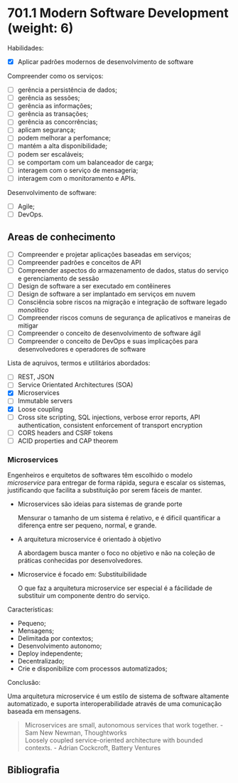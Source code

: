 # 701.1 Modern Software Development (weight: 6)

Habilidades:

- [x] Aplicar padrões modernos de desenvolvimento de software

Compreender como os serviços:

- [ ] gerência a persistência de dados;
- [ ] gerência as sessões;
- [ ] gerência as informações;
- [ ] gerência as transações;
- [ ] gerência as concorrências;
- [ ] aplicam segurança;
- [ ] podem melhorar a perfomance;
- [ ] mantém a alta disponibilidade;
- [ ] podem ser escaláveis;
- [ ] se comportam com um balanceador de carga;
- [ ] interagem com o serviço de mensageria;
- [ ] interagem com o monitoramento e APIs.

Desenvolvimento de software:

- [ ] Agile;
- [ ] DevOps.

## Areas de conhecimento

- [ ] Compreender e projetar aplicações baseadas em serviços;
- [ ] Compreender padrões e conceitos de API
- [ ] Compreender aspectos do armazenamento de dados, status do serviço e gerenciamento de sessão
- [ ] Design de software a ser executado em contêineres
- [ ] Design de software a ser implantado em serviços em nuvem
- [ ] Consciência sobre riscos na migração e integração de software legado *monolítico*
- [ ] Compreender riscos comuns de segurança de aplicativos e maneiras de mitigar
- [ ] Compreender o conceito de desenvolvimento de software ágil
- [ ] Compreender o conceito de DevOps e suas implicações para desenvolvedores e operadores de software

Lista de aqruivos, termos e utilitários abordados:

- [ ] REST, JSON
- [ ] Service Orientated Architectures (SOA)
- [x] Microservices
- [ ] Immutable servers
- [x] Loose coupling
- [ ] Cross site scripting, SQL injections, verbose error reports, API authentication, consistent enforcement of transport encryption
- [ ] CORS headers and CSRF tokens
- [ ] ACID properties and CAP theorem

### Microservices

Engenheiros e erquitetos de softwares têm escolhido o modelo *microservice* para entregar de forma rápida, segura e escalar os sistemas, justificando que facilita a substituição por serem fáceis de manter.

- Microservices são ideias para sistemas de grande porte

  Mensurar o tamanho de um sistema é relativo, e é dificil quantificar a diferença entre ser pequeno, normal, e grande.

- A arquitetura microservice é orientado à objetivo

  A abordagem busca manter o foco no objetivo e não na coleção de práticas conhecidas por desenvolvedores.

- Microservice é focado em: Substituibilidade

  O que faz a arquitetura microservice ser especial é a fácilidade de substituir um componente dentro do serviço.

Características:

- Pequeno;
- Mensagens;
- Delimitada por contextos;
- Desenvolvimento autonomo;
- Deploy independente;
- Decentralizado;
- Crie e disponibilize com processos automatizados;

Conclusão:

Uma arquitetura microservice é um  estilo de sistema de software altamente automatizado, e suporta interoperabilidade através de uma comunicação baseada em mensagens.

> Microservices are small, autonomous services that work together. - Sam New Newman, Thoughtworks  
> Loosely coupled service-oriented architecture with bounded contexts. - Adrian Cockcroft, Battery Ventures


## Bibliografia


